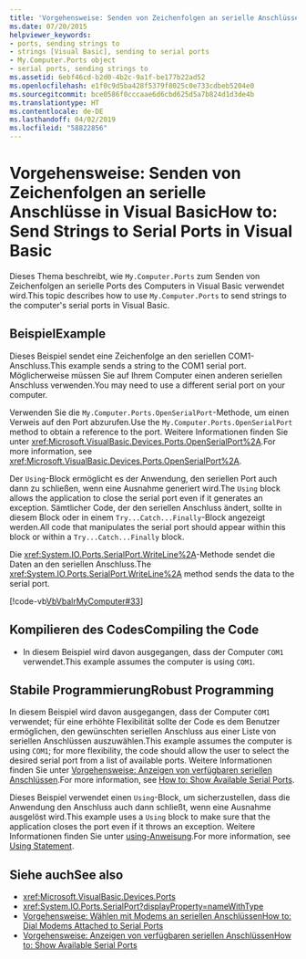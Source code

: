 ```yaml
---
title: 'Vorgehensweise: Senden von Zeichenfolgen an serielle Anschlüsse in Visual Basic'
ms.date: 07/20/2015
helpviewer_keywords:
- ports, sending strings to
- strings [Visual Basic], sending to serial ports
- My.Computer.Ports object
- serial ports, sending strings to
ms.assetid: 6ebf46cd-b2d0-4b2c-9a1f-be177b22ad52
ms.openlocfilehash: e1f0c9d5ba428f5379f8025c0e733cdbeb5204e0
ms.sourcegitcommit: bce0586f0cccaae6d6cbd625d5a7b824d1d3de4b
ms.translationtype: HT
ms.contentlocale: de-DE
ms.lasthandoff: 04/02/2019
ms.locfileid: "58822856"
---
```

# <a name="how-to-send-strings-to-serial-ports-in-visual-basic"></a><span data-ttu-id="ae7ec-102">Vorgehensweise: Senden von Zeichenfolgen an serielle Anschlüsse in Visual Basic</span><span class="sxs-lookup"><span data-stu-id="ae7ec-102">How to: Send Strings to Serial Ports in Visual Basic</span></span>
<span data-ttu-id="ae7ec-103">Dieses Thema beschreibt, wie `My.Computer.Ports` zum Senden von Zeichenfolgen an serielle Ports des Computers in Visual Basic verwendet wird.</span><span class="sxs-lookup"><span data-stu-id="ae7ec-103">This topic describes how to use `My.Computer.Ports` to send strings to the computer's serial ports in Visual Basic.</span></span>  
  
## <a name="example"></a><span data-ttu-id="ae7ec-104">Beispiel</span><span class="sxs-lookup"><span data-stu-id="ae7ec-104">Example</span></span>  
 <span data-ttu-id="ae7ec-105">Dieses Beispiel sendet eine Zeichenfolge an den seriellen COM1-Anschluss.</span><span class="sxs-lookup"><span data-stu-id="ae7ec-105">This example sends a string to the COM1 serial port.</span></span> <span data-ttu-id="ae7ec-106">Möglicherweise müssen Sie auf Ihrem Computer einen anderen seriellen Anschluss verwenden.</span><span class="sxs-lookup"><span data-stu-id="ae7ec-106">You may need to use a different serial port on your computer.</span></span>  
  
 <span data-ttu-id="ae7ec-107">Verwenden Sie die `My.Computer.Ports.OpenSerialPort`-Methode, um einen Verweis auf den Port abzurufen.</span><span class="sxs-lookup"><span data-stu-id="ae7ec-107">Use the `My.Computer.Ports.OpenSerialPort` method to obtain a reference to the port.</span></span> <span data-ttu-id="ae7ec-108">Weitere Informationen finden Sie unter <xref:Microsoft.VisualBasic.Devices.Ports.OpenSerialPort%2A>.</span><span class="sxs-lookup"><span data-stu-id="ae7ec-108">For more information, see <xref:Microsoft.VisualBasic.Devices.Ports.OpenSerialPort%2A>.</span></span>  
  
 <span data-ttu-id="ae7ec-109">Der `Using`-Block ermöglicht es der Anwendung, den seriellen Port auch dann zu schließen, wenn eine Ausnahme generiert wird.</span><span class="sxs-lookup"><span data-stu-id="ae7ec-109">The `Using` block allows the application to close the serial port even if it generates an exception.</span></span> <span data-ttu-id="ae7ec-110">Sämtlicher Code, der den seriellen Anschluss ändert, sollte in diesem Block oder in einem `Try...Catch...Finally`-Block angezeigt werden.</span><span class="sxs-lookup"><span data-stu-id="ae7ec-110">All code that manipulates the serial port should appear within this block or within a `Try...Catch...Finally` block.</span></span>  
  
 <span data-ttu-id="ae7ec-111">Die <xref:System.IO.Ports.SerialPort.WriteLine%2A>-Methode sendet die Daten an den seriellen Anschluss.</span><span class="sxs-lookup"><span data-stu-id="ae7ec-111">The <xref:System.IO.Ports.SerialPort.WriteLine%2A> method sends the data to the serial port.</span></span>  
  
 [!code-vb[VbVbalrMyComputer#33](~/samples/snippets/visualbasic/VS_Snippets_VBCSharp/VbVbalrMyComputer/VB/Class2.vb#33)]  
  
## <a name="compiling-the-code"></a><span data-ttu-id="ae7ec-112">Kompilieren des Codes</span><span class="sxs-lookup"><span data-stu-id="ae7ec-112">Compiling the Code</span></span>  
  
-   <span data-ttu-id="ae7ec-113">In diesem Beispiel wird davon ausgegangen, dass der Computer `COM1` verwendet.</span><span class="sxs-lookup"><span data-stu-id="ae7ec-113">This example assumes the computer is using `COM1`.</span></span>  
  
## <a name="robust-programming"></a><span data-ttu-id="ae7ec-114">Stabile Programmierung</span><span class="sxs-lookup"><span data-stu-id="ae7ec-114">Robust Programming</span></span>  
 <span data-ttu-id="ae7ec-115">In diesem Beispiel wird davon ausgegangen, dass der Computer `COM1` verwendet; für eine erhöhte Flexibilität sollte der Code es dem Benutzer ermöglichen, den gewünschten seriellen Anschluss aus einer Liste von seriellen Anschlüssen auszuwählen.</span><span class="sxs-lookup"><span data-stu-id="ae7ec-115">This example assumes the computer is using `COM1`; for more flexibility, the code should allow the user to select the desired serial port from a list of available ports.</span></span> <span data-ttu-id="ae7ec-116">Weitere Informationen finden Sie unter [Vorgehensweise: Anzeigen von verfügbaren seriellen Anschlüssen](../../../../visual-basic/developing-apps/programming/computer-resources/how-to-show-available-serial-ports.md).</span><span class="sxs-lookup"><span data-stu-id="ae7ec-116">For more information, see [How to: Show Available Serial Ports](../../../../visual-basic/developing-apps/programming/computer-resources/how-to-show-available-serial-ports.md).</span></span>  
  
 <span data-ttu-id="ae7ec-117">Dieses Beispiel verwendet einen `Using`-Block, um sicherzustellen, dass die Anwendung den Anschluss auch dann schließt, wenn eine Ausnahme ausgelöst wird.</span><span class="sxs-lookup"><span data-stu-id="ae7ec-117">This example uses a `Using` block to make sure that the application closes the port even if it throws an exception.</span></span> <span data-ttu-id="ae7ec-118">Weitere Informationen finden Sie unter [using-Anweisung](../../../../visual-basic/language-reference/statements/using-statement.md).</span><span class="sxs-lookup"><span data-stu-id="ae7ec-118">For more information, see [Using Statement](../../../../visual-basic/language-reference/statements/using-statement.md).</span></span>  
  
## <a name="see-also"></a><span data-ttu-id="ae7ec-119">Siehe auch</span><span class="sxs-lookup"><span data-stu-id="ae7ec-119">See also</span></span>

- <xref:Microsoft.VisualBasic.Devices.Ports>
- <xref:System.IO.Ports.SerialPort?displayProperty=nameWithType>
- [<span data-ttu-id="ae7ec-120">Vorgehensweise: Wählen mit Modems an seriellen Anschlüssen</span><span class="sxs-lookup"><span data-stu-id="ae7ec-120">How to: Dial Modems Attached to Serial Ports</span></span>](../../../../visual-basic/developing-apps/programming/computer-resources/how-to-dial-modems-attached-to-serial-ports.md)
- [<span data-ttu-id="ae7ec-121">Vorgehensweise: Anzeigen von verfügbaren seriellen Anschlüssen</span><span class="sxs-lookup"><span data-stu-id="ae7ec-121">How to: Show Available Serial Ports</span></span>](../../../../visual-basic/developing-apps/programming/computer-resources/how-to-show-available-serial-ports.md)
